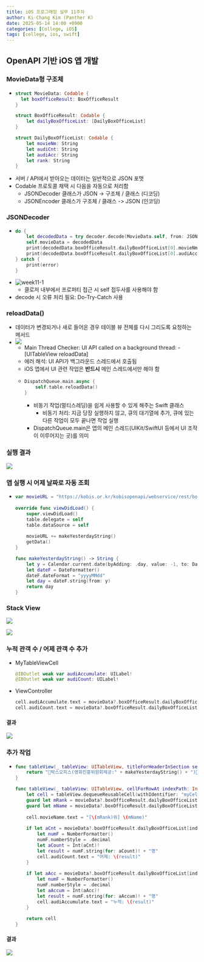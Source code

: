 ```yaml
---
title: iOS 프로그래밍 실무 11주차
author: Ki-Chang Kim (Panther K)
date: 2025-05-14 14:00 +0900
categories: [College, iOS]
tags: [college, ios, swift]
---
```


## OpenAPI 기반 iOS 앱 개발

### MovieData형 구조체

- ```swift
  struct MovieData: Codable {
    let boxOfficeResult: BoxOfficeResult
  }
  
  struct BoxOfficeResult: Codable {
      let dailyBoxOfficeList: [DailyBoxOfficeList]
  }
  
  struct DailyBoxOfficeList: Codable {
      let movieNm: String
      let audiCnt: String
      let audiAcc: String
      let rank: String
  }
  ```
- 서버 / API에서 받아오는 데이터는 일반적으로 JSON 포맷
- Codable 프로토콜 채택 시 다음을 자동으로 처리함
  - JSONDecoder 클래스가 JSON -> 구조체 / 클래스 (디코딩)
  - JSONEncoder 클래스가 구조체 / 클래스 -> JSON (인코딩)

### JSONDecoder

- ```swift
  do {
      let decodedData = try decoder.decode(MovieData.self, from: JSONdata)
      self.movieData = decodedData
      print(decodedData.boxOfficeResult.dailyBoxOfficeList[0].movieNm)
      print(decodedData.boxOfficeResult.dailyBoxOfficeList[0].audiAcc)
  } catch {
      print(error)
  }
  ```
- ![week11-1](/assets/img/post/25-05-14/1.png)
  - 클로저 내부에서 프로퍼티 접근 시 self 접두사를 사용해야 함
- decode 시 오류 처리 필요: Do-Try-Catch 사용

### reloadData()

- 데이터가 변경되거나 새로 들어온 경우 테이블 뷰 전체를 다시 그리도록 요청하는 메서드
- ![](/assets/img/post/25-05-14/2.png)
  - Main Thread Checker: UI API called on a background thread: -[UITableView reloadData]
  - 에러 해석: UI API가 백그라운드 스레드에서 호출됨
  - iOS 앱에서 UI 관련 작업은 **반드시** 메인 스레드에서만 해야 함
  - ```swift
    DispatchQueue.main.async {
        self.table.reloadData()
    }
    ```
    - 비동기 작업(멀티스레딩)을 쉽게 사용할 수 있게 해주는 Swift 클래스
      - 비동기 처리: 지금 당장 실행하지 않고, 큐의 대기열에 추가, 큐에 있는 다른 작업이 모두 끝나면 작업 실행
    - DispatchQueue.main은 앱의 메인 스레드(UIKit/SwiftUI 등에서 UI 조작이 이루어지는 곳)를 의미

### 실행 결과

![](/assets/img/post/25-05-14/3.png)

### 앱 실행 시 어제 날짜로 자동 조회

- ```swift
  var movieURL = "https://kobis.or.kr/kobisopenapi/webservice/rest/boxoffice/searchDailyBoxOfficeList.json?key=[KEY]&targetDt="
    
  override func viewDidLoad() {
      super.viewDidLoad()
      table.delegate = self
      table.dataSource = self
      
      movieURL += makeYesterdayString()
      getData()
  }
  
  func makeYesterdayString() -> String {
      let y = Calendar.current.date(byAdding: .day, value: -1, to: Date())!
      let dateF = DateFormatter()
      dateF.dateFormat = "yyyyMMdd"
      let day = dateF.string(from: y)
      return day
  }
  ```

### Stack View

![](/assets/img/post/25-05-14/4.png)

![](/assets/img/post/25-05-14/5.png)

### 누적 관객 수 / 어제 관객 수 추가

- MyTableViewCell
  ```swift
  @IBOutlet weak var audiAccumulate: UILabel!
  @IBOutlet weak var audiCount: UILabel!
  ```
- ViewController
  ```swift
  cell.audiAccumulate.text = movieData?.boxOfficeResult.dailyBoxOfficeList[indexPath.row].audiAcc
  cell.audiCount.text = movieData?.boxOfficeResult.dailyBoxOfficeList[indexPath.row].audiCnt
  ```

#### 결과

![](/assets/img/post/25-05-14/6.png)

### 추가 작업

- ```swift
  func tableView(_ tableView: UITableView, titleForHeaderInSection section: Int) -> String? {
      return "🍿박스오피스(영화진흥위원회제공:" + makeYesterdayString() + ")🍿"
  }
  
  func tableView(_ tableView: UITableView, cellForRowAt indexPath: IndexPath) -> UITableViewCell {
      let cell = tableView.dequeueReusableCell(withIdentifier: "myCell", for: indexPath) as! MyTableViewCell
      guard let mRank = movieData?.boxOfficeResult.dailyBoxOfficeList[indexPath.row].rank else { return UITableViewCell() }
      guard let mName = movieData?.boxOfficeResult.dailyBoxOfficeList[indexPath.row].movieNm else { return UITableViewCell() }
      
      cell.movieName.text = "[\(mRank)위] \(mName)"
      
      if let aCnt = movieData?.boxOfficeResult.dailyBoxOfficeList[indexPath.row].audiCnt {
          let numF = NumberFormatter()
          numF.numberStyle = .decimal
          let aCount = Int(aCnt)!
          let result = numF.string(for: aCount)! + "명"
          cell.audiCount.text = "어제: \(result)"
      }
      
      if let aAcc = movieData?.boxOfficeResult.dailyBoxOfficeList[indexPath.row].audiAcc {
          let numF = NumberFormatter()
          numF.numberStyle = .decimal
          let aAccum = Int(aAcc)!
          let result = numF.string(for: aAccum)! + "명"
          cell.audiAccumulate.text = "누적: \(result)"
      }
      
      return cell
  }
  ```

#### 결과

![](/assets/img/post/25-05-14/7.png)
